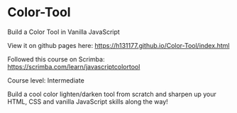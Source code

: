 # Color-Tool
Build a Color Tool in Vanilla JavaScript

View it on github pages here: https://h131177.github.io/Color-Tool/index.html

Followed this course on Scrimba:
https://scrimba.com/learn/javascriptcolortool

Course level: Intermediate

Build a cool color lighten/darken tool from scratch and sharpen up your HTML, CSS and vanilla JavaScript skills along the way!

